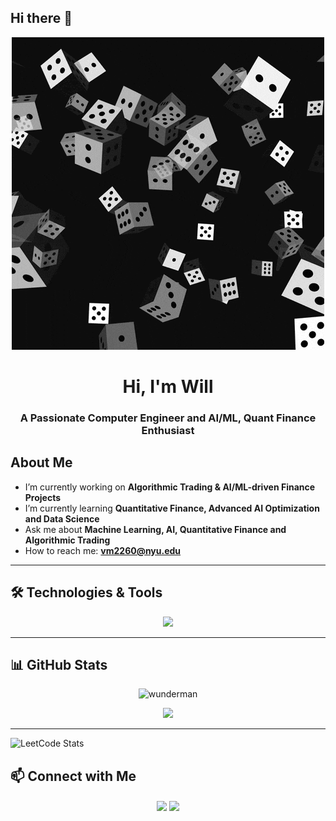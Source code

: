 ## Hi there 🎲

<div align="center">
  <img src="https://raw.githubusercontent.com/wunderman/wunderman/main/dice.gif" width="500">
</div>

<h1 align="center">Hi, I'm Will</h1>
<h3 align="center">A Passionate Computer Engineer and AI/ML, Quant Finance Enthusiast</h3>




## About Me
- I’m currently working on **Algorithmic Trading & AI/ML-driven Finance Projects**
- I’m currently learning **Quantitative Finance, Advanced AI Optimization and Data Science**
- Ask me about **Machine Learning, AI, Quantitative Finance and Algorithmic Trading**
- How to reach me: **vm2260@nyu.edu**

---

## 🛠️ Technologies & Tools
<p align="center">
  <img src="https://skillicons.dev/icons?i=python,cpp,html,css,js,react,vscode,linux,bash,matlab,r" />
</p>

---

## 📊 GitHub Stats
<p align="center">
  <img src="https://github-readme-stats.vercel.app/api?username=wunderman&show_icons=true&theme=radical" alt="wunderman" />
</p>

<p align="center">
  <img src="https://github-readme-streak-stats.herokuapp.com/?user=wunderman&theme=radical" />
</p>

---

![LeetCode Stats](https://leetcard.jacoblin.cool/vm2260?theme=dark&font=Abel&ext=contest)

## 📫 Connect with Me
<p align="center">
  <a href="https://linkedin.com/in/viktor-mekvabidze"><img align="center" src="https://img.shields.io/badge/-LinkedIn-blue?style=for-the-badge&logo=linkedin" /></a>
  <a href="mailto:vm2260@nyu.edu"><img align="center" src="https://img.shields.io/badge/-Email-red?style=for-the-badge&logo=gmail" /></a>
</p>
